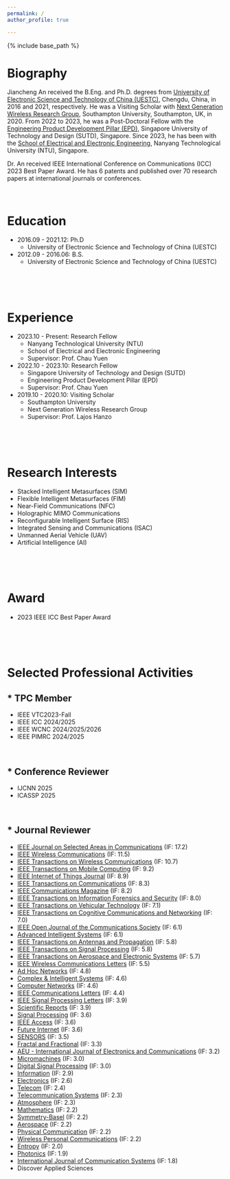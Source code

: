 ```yaml
---
permalink: /
author_profile: true

---
```


{% include base_path %}
# Biography
Jiancheng An received the B.Eng. and Ph.D. degrees from [University of Electronic Science and Technology of China (UESTC)](https://en.uestc.edu.cn/), Chengdu, China, in 2016 and 2021, respectively. He was a Visiting Scholar with [Next Generation Wireless Research Group](https://www.southampton.ac.uk/research/groups/next-generation-wireless), Southampton University, Southampton, UK, in 2020. From 2022 to 2023, he was a Post-Doctoral Fellow with the [Engineering Product Development Pillar (EPD)](https://www.sutd.edu.sg/epd), Singapore University of Technology and Design (SUTD), Singapore. Since 2023, he has been with the [School of Electrical and Electronic Engineering](https://www.ntu.edu.sg/eee/), Nanyang Technological University (NTU), Singapore.

Dr. An received IEEE International Conference on Communications (ICC) 2023 Best Paper Award. He has 6 patents and published over 70 research papers at international journals or conferences.
<br>
<br>
<br>

# Education
* 2016.09 - 2021.12: Ph.D
  * University of Electronic Science and Technology of China (UESTC)
* 2012.09 - 2016.06: B.S.
  * University of Electronic Science and Technology of China (UESTC)
<br>
<br>
<br>

# Experience
* 2023.10 - Present: Research Fellow
  * Nanyang Technological University (NTU)
  * School of Electrical and Electronic Engineering
  * Supervisor: Prof. Chau Yuen
* 2022.10 - 2023.10: Research Fellow
  * Singapore University of Technology and Design (SUTD)
  * Engineering Product Development Pillar (EPD)
  * Supervisor: Prof. Chau Yuen
* 2019.10 - 2020.10: Visiting Scholar
  * Southampton University
  * Next Generation Wireless Research Group
  * Supervisor: Prof. Lajos Hanzo
<br>
<br>
<br>

# Research Interests
* Stacked Intelligent Metasurfaces (SIM)
* Flexible Intelligent Metasurfaces (FIM)
* Near-Field Communications (NFC)
* Holographic MIMO Communications
* Reconfigurable Intelligent Surface (RIS)
* Integrated Sensing and Communications (ISAC)
* Unmanned Aerial Vehicle (UAV)
* Artificial Intelligence (AI)
<br>
<br>
<br>
  
# Award
* 2023 IEEE ICC Best Paper Award
<br>
<br>
<br>

# Selected Professional Activities
## \* TPC Member
* IEEE VTC2023-Fall
* IEEE ICC 2024/2025
* IEEE WCNC 2024/2025/2026
* IEEE PIMRC 2024/2025
<br>

## \* Conference Reviewer 
* IJCNN 2025
* ICASSP 2025
<br>

## \* Journal Reviewer
* [IEEE Journal on Selected Areas in Communications](https://mc.manuscriptcentral.com/jsac-ieee) (IF: 17.2)
* [IEEE Wireless Communications](https://mc.manuscriptcentral.com/ieee-wcm) (IF: 11.5)
* [IEEE Transactions on Wireless Communications](https://mc.manuscriptcentral.com/twc) (IF: 10.7)
* [IEEE Transactions on Mobile Computing](https://mc.manuscriptcentral.com/tmc-cs) (IF: 9.2)
* [IEEE Internet of Things Journal](https://mc.manuscriptcentral.com/iot) (IF: 8.9)
* [IEEE Transactions on Communications](https://mc.manuscriptcentral.com/tcom) (IF: 8.3)
* [IEEE Communications Magazine](https://mc.manuscriptcentral.com/commag-ieee) (IF: 8.2)
* [IEEE Transactions on Information Forensics and Security](https://mc.manuscriptcentral.com/tifs-ieee) (IF: 8.0)
* [IEEE Transactions on Vehicular Technology](https://mc.manuscriptcentral.com/tvt-ieee) (IF: 7.1)
* [IEEE Transactions on Cognitive Communications and Networking](https://mc.manuscriptcentral.com/tccn) (IF: 7.0)
* [IEEE Open Journal of the Communications Society](https://mc.manuscriptcentral.com/oj-coms) (IF: 6.1)
* [Advanced Intelligent Systems](https://www.editorialmanager.com/advintellsyst/default2.aspx) (IF: 6.1)
* [IEEE Transactions on Antennas and Propagation](https://mc.manuscriptcentral.com/tap-ieee) (IF: 5.8)
* [IEEE Transactions on Signal Processing](https://mc.manuscriptcentral.com/tsp-ieee) (IF: 5.8)
* [IEEE Transactions on Aerospace and Electronic Systems](https://mc.manuscriptcentral.com/taes) (IF: 5.7)
* [IEEE Wireless Communications Letters](https://mc.manuscriptcentral.com/wcl) (IF: 5.5)
* [Ad Hoc Networks](https://www.editorialmanager.com/adhoc/default2.aspx) (IF: 4.8)
* [Complex & Intelligent Systems](https://www.editorialmanager.com/cais/default.aspx) (IF: 4.6)
* [Computer Networks](https://www.editorialmanager.com/comnet/Default.aspx) (IF: 4.6)
* [IEEE Communications Letters](https://mc.manuscriptcentral.com/comml-ieee) (IF: 4.4)
* [IEEE Signal Processing Letters](https://mc.manuscriptcentral.com/spl-ieee) (IF: 3.9)
* [Scientific Reports](https://idp-personal-authenticator.springernature.com/gateway?response_type=code&redirect_uri=https%3A%2F%2Fidp.springernature.com%2Fauthed%2Fpersonal&state=e67ae377-5489-440c-ae29-f80d3f3aed4e&target_redirect_uri=https%3A%2F%2Fmy-profile.springernature.com%2F) (IF: 3.9)
* [Signal Processing](https://www.editorialmanager.com/sigpro/default.aspx) (IF: 3.6)
* [IEEE Access](https://mc.manuscriptcentral.com/ieee-access) (IF: 3.6)
* [Future Internet](https://login.mdpi.com/login?_target_path=https%3A%2F%2Fsusy.mdpi.com%2Fuser%2Flogin%3FauthAll%3Dtrue) (IF: 3.6)
* [SENSORS](https://login.mdpi.com/login?_target_path=https%3A%2F%2Fsusy.mdpi.com%2Fuser%2Flogin%3FauthAll%3Dtrue) (IF: 3.5)
* [Fractal and Fractional](https://login.mdpi.com/login?_target_path=https%3A%2F%2Fsusy.mdpi.com%2Fuser%2Flogin%3FauthAll%3Dtrue) (IF: 3.3)
* [AEU - International Journal of Electronics and Communications](https://www.editorialmanager.com/aeue/Default.aspx) (IF: 3.2)
* [Micromachines](https://login.mdpi.com/login?_target_path=https%3A%2F%2Fsusy.mdpi.com%2Fuser%2Flogin%3FauthAll%3Dtrue) (IF: 3.0)
* [Digital Signal Processing](https://www.editorialmanager.com/dsp/Default.aspx) (IF: 3.0)
* [Information](https://login.mdpi.com/login?_target_path=https%3A%2F%2Fsusy.mdpi.com%2Fuser%2Flogin%3FauthAll%3Dtrue) (IF: 2.9)
* [Electronics](https://login.mdpi.com/login?_target_path=https%3A%2F%2Fsusy.mdpi.com%2Fuser%2Flogin%3FauthAll%3Dtrue) (IF: 2.6)
* [Telecom](https://login.mdpi.com/login?_target_path=https%3A%2F%2Fsusy.mdpi.com%2Fuser%2Flogin%3FauthAll%3Dtrue) (IF: 2.4)
* [Telecommunication Systems](https://idp-personal-authenticator.springernature.com/gateway?response_type=code&redirect_uri=https%3A%2F%2Fidp.springernature.com%2Fauthed%2Fpersonal&state=7713484b-aa51-4060-8732-7a4cc2edcd3f&target_redirect_uri=https%3A%2F%2Fmy-profile.springernature.com%2F) (IF: 2.3)
* [Atmosphere](https://login.mdpi.com/login?_target_path=https%3A%2F%2Fsusy.mdpi.com%2Fuser%2Flogin%3FauthAll%3Dtrue) (IF: 2.3)
* [Mathematics](https://login.mdpi.com/login?_target_path=https%3A%2F%2Fsusy.mdpi.com%2Fuser%2Flogin%3FauthAll%3Dtrue) (IF: 2.2)
* [Symmetry-Basel](https://login.mdpi.com/login?_target_path=https%3A%2F%2Fsusy.mdpi.com%2Fuser%2Flogin%3FauthAll%3Dtrue) (IF: 2.2)
* [Aerospace](https://login.mdpi.com/login?_target_path=https%3A%2F%2Fsusy.mdpi.com%2Fuser%2Flogin%3FauthAll%3Dtrue) (IF: 2.2)
* [Physical Communication](https://www.editorialmanager.com/phycom/default2.aspx) (IF: 2.2)
* [Wireless Personal Communications](https://www.editorialmanager.com/wire/default.aspx) (IF: 2.2)
* [Entropy](https://login.mdpi.com/login?_target_path=https%3A%2F%2Fsusy.mdpi.com%2Fuser%2Flogin%3FauthAll%3Dtrue) (IF: 2.0)
* [Photonics](https://login.mdpi.com/login?_target_path=https%3A%2F%2Fsusy.mdpi.com%2Fuser%2Flogin%3FauthAll%3Dtrue) (IF: 1.9)
* [International Journal of Communication Systems](https://mc.manuscriptcentral.com/ijcs) (IF: 1.8)
* Discover Applied Sciences
<br>
<br>
<br>
